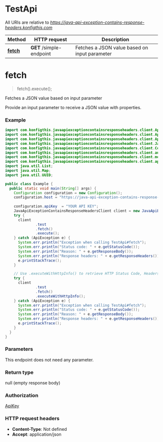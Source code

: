 # TestApi

All URIs are relative to *https://java-api-exception-contains-response-headers.konfigthis.com*

| Method | HTTP request | Description |
|------------- | ------------- | -------------|
| [**fetch**](TestApi.md#fetch) | **GET** /simple-endpoint | Fetches a JSON value based on input parameter |


<a name="fetch"></a>
# **fetch**
> fetch().execute();

Fetches a JSON value based on input parameter

Provide an input parameter to receive a JSON value with properties.

### Example
```java
import com.konfigthis.javaapiexceptioncontainsresponseheaders.client.ApiClient;
import com.konfigthis.javaapiexceptioncontainsresponseheaders.client.ApiException;
import com.konfigthis.javaapiexceptioncontainsresponseheaders.client.ApiResponse;
import com.konfigthis.javaapiexceptioncontainsresponseheaders.client.JavaApiExceptionContainsResponseHeadersClient;
import com.konfigthis.javaapiexceptioncontainsresponseheaders.client.Configuration;
import com.konfigthis.javaapiexceptioncontainsresponseheaders.client.auth.*;
import com.konfigthis.javaapiexceptioncontainsresponseheaders.client.model.*;
import com.konfigthis.javaapiexceptioncontainsresponseheaders.client.api.TestApi;
import java.util.List;
import java.util.Map;
import java.util.UUID;

public class Example {
  public static void main(String[] args) {
    Configuration configuration = new Configuration();
    configuration.host = "https://java-api-exception-contains-response-headers.konfigthis.com";
    
    configuration.apiKey  = "YOUR API KEY";
    JavaApiExceptionContainsResponseHeadersClient client = new JavaApiExceptionContainsResponseHeadersClient(configuration);
    try {
      client
              .test
              .fetch()
              .execute();
    } catch (ApiException e) {
      System.err.println("Exception when calling TestApi#fetch");
      System.err.println("Status code: " + e.getStatusCode());
      System.err.println("Reason: " + e.getResponseBody());
      System.err.println("Response headers: " + e.getResponseHeaders());
      e.printStackTrace();
    }

    // Use .executeWithHttpInfo() to retrieve HTTP Status Code, Headers and Request
    try {
      client
              .test
              .fetch()
              .executeWithHttpInfo();
    } catch (ApiException e) {
      System.err.println("Exception when calling TestApi#fetch");
      System.err.println("Status code: " + e.getStatusCode());
      System.err.println("Reason: " + e.getResponseBody());
      System.err.println("Response headers: " + e.getResponseHeaders());
      e.printStackTrace();
    }
  }
}

```

### Parameters
This endpoint does not need any parameter.

### Return type

null (empty response body)

### Authorization

[ApiKey](../README.md#ApiKey)

### HTTP request headers

 - **Content-Type**: Not defined
 - **Accept**: application/json


